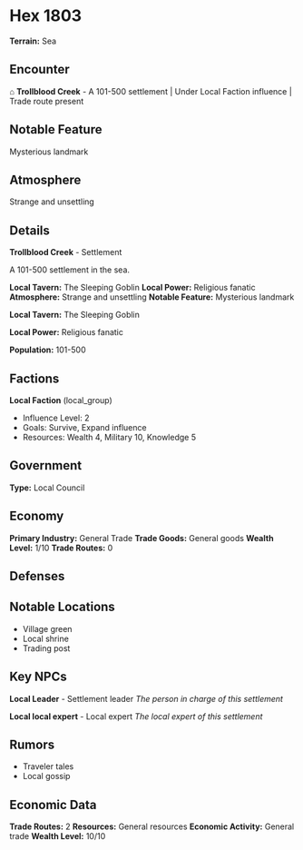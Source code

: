# Hex 1803

**Terrain:** Sea

## Encounter
⌂ **Trollblood Creek** - A 101-500 settlement | Under Local Faction influence | Trade route present

## Notable Feature
Mysterious landmark

## Atmosphere
Strange and unsettling

## Details
**Trollblood Creek** - Settlement

A 101-500 settlement in the sea.

**Local Tavern:** The Sleeping Goblin
**Local Power:** Religious fanatic
**Atmosphere:** Strange and unsettling
**Notable Feature:** Mysterious landmark

**Local Tavern:** The Sleeping Goblin

**Local Power:** Religious fanatic

**Population:** 101-500

## Factions
**Local Faction** (local_group)
- Influence Level: 2
- Goals: Survive, Expand influence
- Resources: Wealth 4, Military 10, Knowledge 5

## Government
**Type:** Local Council

## Economy
**Primary Industry:** General Trade
**Trade Goods:** General goods
**Wealth Level:** 1/10
**Trade Routes:** 0

## Defenses

## Notable Locations
- Village green
- Local shrine
- Trading post

## Key NPCs
**Local Leader** - Settlement leader
*The person in charge of this settlement*

**Local local expert** - Local expert
*The local expert of this settlement*

## Rumors
- Traveler tales
- Local gossip

## Economic Data
**Trade Routes:** 2
**Resources:** General resources
**Economic Activity:** General trade
**Wealth Level:** 10/10
